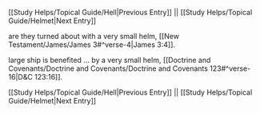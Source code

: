 [[Study Helps/Topical Guide/Hell|Previous Entry]]  ||  [[Study Helps/Topical Guide/Helmet|Next Entry]]

 are they turned about with a very small helm, [[New Testament/James/James 3#^verse-4|James 3:4]].

 large ship is benefited ... by a very small helm, [[Doctrine and Covenants/Doctrine and Covenants/Doctrine and Covenants 123#^verse-16|D&C 123:16]].

[[Study Helps/Topical Guide/Hell|Previous Entry]]  ||  [[Study Helps/Topical Guide/Helmet|Next Entry]]